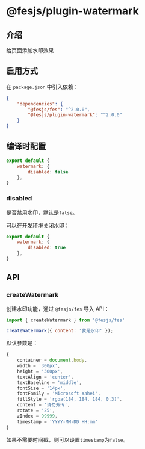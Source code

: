 # @fesjs/plugin-watermark

## 介绍
给页面添加水印效果

## 启用方式
在 `package.json` 中引入依赖：
```json
{
    "dependencies": {
        "@fesjs/fes": "^2.0.0",
        "@fesjs/plugin-watermark": "^2.0.0"
    }
}
```

## 编译时配置

```js
export default {
    watermark: {
        disabled: false
    },
}
```

### disabled

是否禁用水印，默认是`false`。

可以在开发环境关闭水印：

```js
export default {
    watermark: {
        disabled: true
    },
}
```

## API

### createWatermark

创建水印功能，通过 `@fesjs/fes` 导入 API：
```js
import { createWatermark } from '@fesjs/fes'

createWatermark({ content: '我是水印' });
```


默认参数是：
```js
{
    container = document.body,
    width = '300px',
    height = '300px',
    textAlign = 'center',
    textBaseline = 'middle',
    fontSize = '14px',
    fontFamily = 'Microsoft Yahei',
    fillStyle = 'rgba(184, 184, 184, 0.3)',
    content = '请勿外传',
    rotate = '25',
    zIndex = 99999,
    timestamp = 'YYYY-MM-DD HH:mm'
}
```

如果不需要时间戳，则可以设置`timestamp`为`false`。